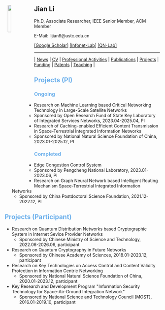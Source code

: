 <body>
  <img align="left" width="15%" height="15%" hspace = 10 src="/homepage/images/Photo-lijian.JPG"/>
    <span>
      <h2 size="8" face="" color="black">Jian Li</h2>
      <p>
        Ph.D, Associate Researcher, IEEE Senior Member, ACM Member
      </p>
      <p>
        E-Mail: lijian9@ustc.edu.cn
      </p>
      <p>
        <a href="https://scholar.google.com/citations?user=ZuP2MtEAAAAJ&hl=zh-CN">[Google Scholar]</a> <a href="http://if.ustc.edu.cn/member.php">[Infonet-Lab]</a> <a href="https://qnlab-ustc.com/">[QN-Lab]</a>
      </p>
    </span>
</body>

***

| [News](/homepage/) | [CV](/homepage/CV.html) | [Professional Activities](/homepage/activities.html) | [Publications](/homepage/publications.html) | [Projects](/homepage/projects.html) | [Funding](/homepage/funding.html) | [Patents](/homepage/patents.html) | [Teaching](/homepage/teaching.html) |  

## <font color=#6EB1EC>Projects (PI)</font>  
### <font color=#6EB1EC>Ongoing</font>  

- Research on Machine Learning based Critical Networking Technology in Large-Scale Satellite Networks
	- Sponsored by Open Research Fund of State Key Laboratory of Integrated Services Networks, 2023.04-2025.04, PI  
- Research of Caching-enabled Efficient Content Transmission in Space-Terrestrial Integrated Information Networks  
	- Sponsored by National Natural Science Foundation of China, 2023.01-2025.12, PI   

### <font color=#6EB1EC>Completed</font>  

- Edge Congestion Control System
	- Sponsored by Pengcheng National Laboratory, 2023.01-2023.06, PI  
- Research on Graph Neural Network based Intelligent Routing Mechanism Space-Terrestrial Integrated Information Networks    
	- Sponsored by China Postdoctoral Science Foundation, 2021.12-2022.12, PI  

## <font color=#6EB1EC>Projects (Participant)</font>  
- Research on Quantum Distribution Networks based Cryptographic System in Internet Sevice Provider Networks    
	- Sponsored by Chinese Ministry of Science and Technology, 2022.06-2026.06, participant
- Research on Quantum Cryptography in Future Networks    
	- Sponsored by Chinese Academy of Sciences, 2018.01-2023.12, participant  
- Research on Key Technologies on Access Control and Content Validity Protection in Information Centric Networking  
	- Sponsored by National Natural Science Foundation of China, 2020.01-2023.12, participant    
- Key Research and Development Program "Information Security Technology for Space-Air-Ground Integration Network"  
	- Sponsored by National Science and Technology Council (MOST), 2016.01-2019.10, participant    